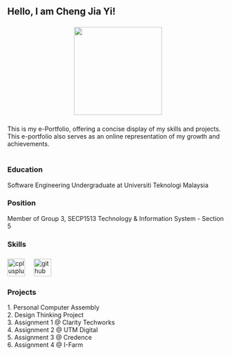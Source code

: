<h2 align="left">Hello, I am Cheng Jia Yi!</h2>

###

<div align="center">
  <img height="200" src="https://github.com/cheng-jiayi/SECP1513-TIS/assets/148318417/40c56d16-e2ac-49b7-9acd-3e708c7ee62f"  />
</div>

###

<p align="left">This is my e-Portfolio, offering a concise display of my skills and projects. This e-portfolio also serves as an online representation of my growth and achievements.<br><br></p>

###

<h3 align="left">Education</h3>
<p align="left">Software Engineering Undergraduate at Universiti Teknologi Malaysia<br></p>
<h3 align="left">Position</h3>
<p align="left">Member of Group 3, SECP1513 Technology & Information System - Section 5<br></p>
<h3 align="left">Skills</h3>

###

<div align="left">
  <img src="https://cdn.jsdelivr.net/gh/devicons/devicon/icons/cplusplus/cplusplus-original.svg" height="40" alt="cplusplus logo"  />
  <img width="12" />
  <img src="https://cdn.jsdelivr.net/gh/devicons/devicon/icons/github/github-original.svg" height="40" alt="github logo"  />
</div>

###

<h3 align="left">Projects</h3>
<p align="left">1. Personal Computer Assembly<br>2. Design Thinking Project<br>3. Assignment 1 @ Clarity Techworks<br>4. Assignment 2 @ UTM Digital<br>5. Assignment 3 @ Credence<br>6. Assignment 4 @ I-Farm</p>

###

